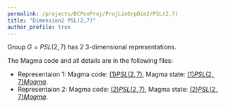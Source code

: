 ```yaml
---
permalink: /projects/DCPonProj/ProjLinGrpDim2/PSL(2,7)
title: "Dimension2 PSL(2,7)"
author_profile: true
---
```


Group $G=PSL(2,7)$ has 2 3-dimensional representations.

The Magma code and all details are in the following files:
* Representaion 1: Magma code: <a href="http://kaiqi-yang1994.github.io/files/(1)Dimension3 PSL(2,7)">$(1)PSL(2,7)$</a>, Magma state: <a href="http://kaiqi-yang1994.github.io/files/Dim2PSL(2,7)1">$(1)PSL(2,7) Magma$</a>.
* Representaion 2: Magma code: <a href="http://kaiqi-yang1994.github.io/files/(2)Dimension3 PSL(2,7)">$(2)PSL(2,7)$</a>, Magma state: <a href="http://kaiqi-yang1994.github.io/files/Dim2PSL(2,7)2">$(2)PSL(2,7) Magma$</a>.
